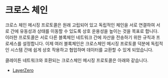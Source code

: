 # 크로스 체인

크로스 체인 메시징 프로토콜은 원래 고립되어 있고 독립적인 체인을 서로 연결하여 서로 간에 유동성과 상태를 이동할 수 있도록 상호 운용성을 높이는 것을 목표로 합니다. 이러한 프로토콜은 서로 다른 블록체인 네트워크 간에 자산을 전송하기 위한 규칙과 프로세스를 설정합니다. 이제 여러 블록체인은 크로스체인 메시징 프로토콜 덕분에 독립적인 시스템 간에 쉽게 상호 작용하고 협업하며 데이터를 교환할 수 있게 되었습니다.

클레이튼 네트워크와 호환되는 크로스체인 메시징 프로토콜은 아래와 같습니다.

* [LayerZero](https://layerzero.gitbook.io/docs/)